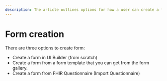 ```yaml
---
description: The article outlines options for how a user can create a form.
---
```


# Form creation

There are three options to create form:

* Create a form in UI Builder (from scratch)
* Create a form from a form template that you can get from the form gallery.
* Create a form from FHIR Questionnaire (Import Questionnaire)
